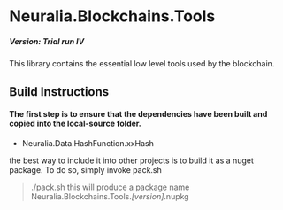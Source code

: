 # Neuralia.Blockchains.Tools

##### Version:  Trial run IV

This library contains the essential low level tools used by the blockchain.


## Build Instructions

#### The first step is to ensure that the dependencies have been built and copied into the local-source folder.

 - Neuralia.Data.HashFunction.xxHash

the best way to include it into other projects is to build it as a nuget package. 
To do so, simply invoke pack.sh
> ./pack.sh
this will produce a package name Neuralia.Blockchains.Tools.*[version]*.nupkg
